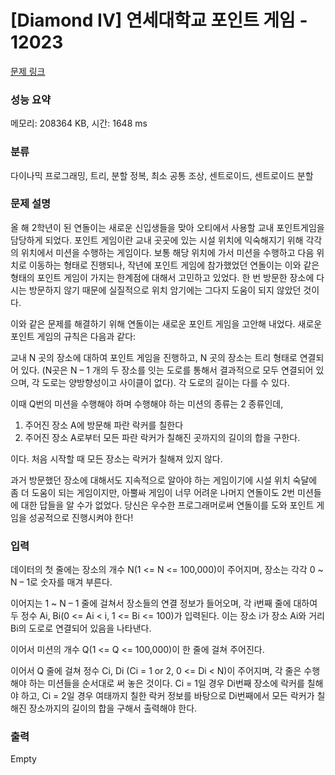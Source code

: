 # [Diamond IV] 연세대학교 포인트 게임 - 12023 

[문제 링크](https://www.acmicpc.net/problem/12023) 

### 성능 요약

메모리: 208364 KB, 시간: 1648 ms

### 분류

다이나믹 프로그래밍, 트리, 분할 정복, 최소 공통 조상, 센트로이드, 센트로이드 분할

### 문제 설명

<p>올 해 2학년이 된 연돌이는 새로운 신입생들을 맞아 오티에서 사용할 교내 포인트게임을 담당하게 되었다. 포인트 게임이란 교내 곳곳에 있는 시설 위치에 익숙해지기 위해 각각의 위치에서 미션을 수행하는 게임이다. 보통 해당 위치에 가서 미션을 수행하고 다음 위치로 이동하는 형태로 진행되나, 작년에 포인트 게임에 참가했었던 연돌이는 이와 같은 형태의 포인트 게임이 가지는 한계점에 대해서 고민하고 있었다. 한 번 방문한 장소에 다시는 방문하지 않기 때문에 실질적으로 위치 암기에는 그다지 도움이 되지 않았던 것이다.</p>

<p>이와 같은 문제를 해결하기 위해 연돌이는 새로운 포인트 게임을 고안해 내었다. 새로운 포인트 게임의 규칙은 다음과 같다:</p>

<p>교내 N 곳의 장소에 대하여 포인트 게임을 진행하고, N 곳의 장소는 트리 형태로 연결되어 있다. (N곳은 N – 1 개의 두 장소를 잇는 도로를 통해서 결과적으로 모두 연결되어 있으며, 각 도로는 양방향성이고 사이클이 없다). 각 도로의 길이는 다를 수 있다.</p>

<p>이때 Q번의 미션을 수행해야 하며 수행해야 하는 미션의 종류는 2 종류인데,</p>

<ol>
	<li>주어진 장소 A에 방문해 파란 락커를 칠한다</li>
	<li>주어진 장소 A로부터 모든 파란 락커가 칠해진 곳까지의 길이의 합을 구한다.</li>
</ol>

<p>이다. 처음 시작할 때 모든 장소는 락커가 칠해져 있지 않다.</p>

<p>과거 방문했던 장소에 대해서도 지속적으로 알아야 하는 게임이기에 시설 위치 숙달에 좀 더 도움이 되는 게임이지만, 아뿔싸 게임이 너무 어려운 나머지 연돌이도 2번 미션들에 대한 답들을 알 수가 없었다. 당신은 우수한 프로그래머로써 연돌이를 도와 포인트 게임을 성공적으로 진행시켜야 한다!</p>

### 입력 

 <p>데이터의 첫 줄에는 장소의 개수 N(1 <= N <= 100,000)이 주어지며, 장소는 각각 0 ~ N – 1로 숫자를 매겨 부른다.</p>

<p>이어지는 1 ~ N – 1 줄에 걸쳐서 장소들의 연결 정보가 들어오며, 각 i번째 줄에 대하여 두 정수 Ai, Bi(0 <= Ai < i, 1 <= Bi <= 100)가 입력된다. 이는 장소 i가 장소 Ai와 거리 Bi의 도로로 연결되어 있음을 나타낸다.</p>

<p>이어서 미션의 개수 Q(1 <= Q <= 100,000)이 한 줄에 걸쳐 주어진다.</p>

<p>이어서 Q 줄에 걸쳐 정수 Ci, Di (Ci = 1 or 2, 0 <= Di < N)이 주어지며, 각 줄은 수행해야 하는 미션들을 순서대로 써 놓은 것이다. Ci = 1일 경우 Di번째 장소에 락커를 칠해야 하고, Ci = 2일 경우 여태까지 칠한 락커 정보를 바탕으로 Di번째에서 모든 락커가 칠해진 장소까지의 길이의 합을 구해서 출력해야 한다.</p>

### 출력 

 Empty

